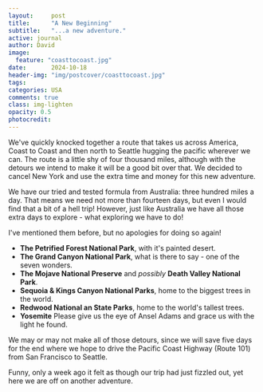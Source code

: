 ```yaml
---
layout:     post
title:      "A New Beginning"
subtitle:   "...a new adventure."
active: journal
author: David
image:
  feature: "coasttocoast.jpg"
date:       2024-10-18
header-img: "img/postcover/coasttocoast.jpg"
tags: 
categories: USA
comments: true
class: img-lighten 
opacity: 0.5
photocredit:
---
```


We've quickly knocked together a route that takes us across America, Coast to Coast and then north to Seattle hugging the pacific wherever we can. The route is a little shy of four thousand miles, although with the detours we intend to make it will be a good bit over that. We decided to cancel New York and use the extra time and money for this new adventure.

We have our tried and tested formula from Australia: three hundred miles a day. That means we need not more than fourteen days, but even I would find that a bit of a hell trip! However, just like Australia we have all those extra days to explore - what exploring we have to do!

I've mentioned them before, but no apologies for doing so again!

- **The Petrified Forest National Park**, with it's painted desert.
- **The Grand Canyon National Park**, what is there to say - one of the seven wonders.
- **The Mojave National Preserve** and *possibly* **Death Valley National Park**.
- **Sequoia & Kings Canyon National Parks**, home to the biggest trees in the world.
- **Redwood National an State Parks**, home to the world's tallest trees.
- **Yosemite** Please give us the eye of Ansel Adams and grace us with the light he found.

We may or may not make all of those detours, since we will save five days for the end where we hope to drive the Pacific Coast Highway (Route 101) from San Francisco to Seattle.

Funny, only a week ago it felt as though our trip had just fizzled out, yet here we are off on another adventure.










